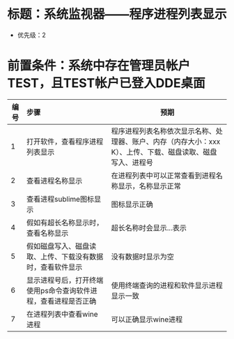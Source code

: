 # 标题：系统监视器——程序进程列表显示
* 优先级：2
# 前置条件：系统中存在管理员帐户TEST，且TEST帐户已登入DDE桌面

| 编号 | 步骤                                                           | 预期                                                                                                       |
| ---- | :------------------------------------------------------------- | ---------------------------------------------------------------------------------------------------------- |
| 1    | 打开软件，查看程序进程列表显示                                 | 程序进程列表名称依次显示名称、处理器、账户、内存（内存大小：xxx K）、上传、下载、磁盘读取、磁盘写入、进程号|
| 2    | 查看进程名称显示                                               | 在进程列表中可以正常查看到进程名称显示，名称显示正常   |
| 3    | 查看进程sublime图标显示                                        | 图标显示正确   |
| 4    | 假如有超长名称显示时，查看名称显示                             | 超长名称时会显示...表示  |
| 5    | 假如磁盘写入、磁盘读取、上传、下载没有数据时，查看软件显示     | 没有数据时显示为空 |
| 6    | 显示进程号后，打开终端使用ps命令查询软件进程，查看进程是否正确 | 使用终端查询的进程和软件显示进程显示一致|
| 7    | 在进程列表中查看wine进程                                       | 可以正确显示wine进程
